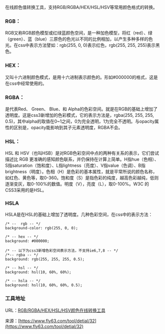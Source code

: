 在线颜色值转换工具，支持RGB/RGBA/HEX/HSL/HSV等常用颜色格式的转换。

### RGB：
RGB又称RGB颜色模型或红绿蓝颜色空间，是一种加色模型，将红（red）、绿（green）、蓝（blue）三原色的色光以不同的比例相加，以产生多种多样的色光。在css中表示方法譬如：rgb(255, 0, 0)表示红色，rgb(255, 255, 255)表示黑色。

### HEX：
又叫十六进制颜色模式，是用十六进制表示颜色的。形如#000000的格式，这是在css中经常使用的。

### RGBA：
是代表Red、 Green、 Blue、和 Alpha的色彩空间。就是在RGB的基础上增加了透明度。这是css3新增加的色彩模式，它的表示方法是，rgba(255, 255, 255, 0.5)，其中alpha的取值在0~1之间，0为完全透明，1为完全不透明。与opacity属性的区别是，opacity能影响到其子元素透明度，RGBA不会。

### HSL：
HSL 和 HSV（也叫HSB）是对RGB色彩空间中点的两种有关系的表示，它们尝试描述比 RGB 更准确的感知颜色联系，并仍保持在计算上简单。H指hue（色相）、S指saturation（饱和度）、L指lightness（亮度）、V指value（色调）、B指brightness（明度）。色相（H）是色彩的基本属性，就是平常所说的颜色名称，如红色、黄色等，取0-360。饱和度（S）是指色彩的纯度，越高色彩越纯，低则逐渐变灰，取0-100%的数值。明度（V），亮度（L），取0-100%。W3C 的 CSS3采用的是HSL。

### HSLA
HSLA是在HSL的基础上增加了透明度。几种色彩空间，在css中的表示方法：
```
/* --  rgb -- */
background-color: rgb(255, 0, 0);
 
/* -- hex -- */
background: #000000;
 
/* -- 以下为css3新增色彩空间表示方法，不支持ie6,7,8 -- */
/*-- rgba -- */
background: rgb(255, 255, 255, 0.5);
 
/* -- hsl -- */
background: hsl(10, 60%, 60%);
 
/* -- hsla -- */
background: hsl(10, 60%, 60%, 0.5);
```

### 工具地址
URL：[RGB/RGBA/HEX/HSL/HSV颜色在线转换工具](https://www.fly63.com/tool/color/)

来源：[https://www.fly63.com/tool/detial/32](https://www.fly63.com/tool/detial/32)